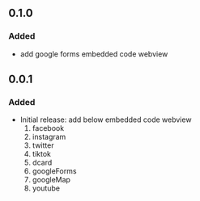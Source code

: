 ## 0.1.0
### Added
- add google forms embedded code webview

## 0.0.1
### Added
- Initial release: add below embedded code webview
    1. facebook
    2. instagram
    3. twitter
    4. tiktok
    5. dcard
    6. googleForms
    7. googleMap
    8. youtube